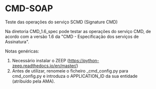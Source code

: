 # CMD-SOAP
Teste das operações do serviço SCMD (Signature CMD)

Na diretoria CMD_1.6_spec pode testar as operações do serviço CMD, de acordo
com a versão 1.6 da "CMD - Especificação dos serviços de Assinatura".


Notas genéricas:

1. Necessário instalar o ZEEP (https://python-zeep.readthedocs.io/en/master/)
2. Antes de utilizar, renomeie o ficheiro \_cmd_config.py para cmd_config.py
e introduza o APPLICATION_ID da sua entidade (atribuído pela AMA).
